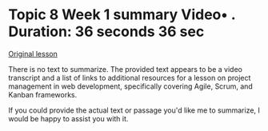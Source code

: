 # Topic 8 Week 1 summary Video• . Duration: 36 seconds 36 sec

[Original lesson](https://www.coursera.org/learn/uol-web-development/lecture/4TP3L/topic-8-week-1-summary)

There is no text to summarize. The provided text appears to be a video transcript and a list of links to additional resources for a lesson on project management in web development, specifically covering Agile, Scrum, and Kanban frameworks. 

If you could provide the actual text or passage you'd like me to summarize, I would be happy to assist you with it.


